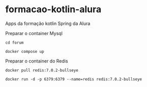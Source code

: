 # formacao-kotlin-alura

Apps da formação kotlin Spring da Alura

Preparar o container Mysql

`cd forum`

`docker compose up`

Preparar o container do Redis

`docker pull redis:7.0.2-bullseye`

`docker run -d -p 6379:6379 --name=redis redis:7.0.2-bullseye`

